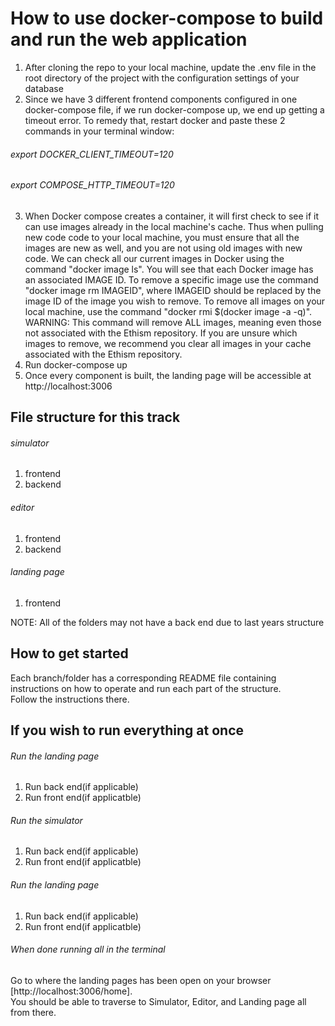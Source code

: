 # How to use docker-compose to build and run the web application

1. After cloning the repo to your local machine, update the .env file in the root directory of the project with the
configuration settings of your database
2. Since we have 3 different frontend components configured in one docker-compose file, if we run docker-compose up, we
end up getting a timeout error. To remedy that, restart docker and paste these 2 commands in your terminal window:
###### export DOCKER_CLIENT_TIMEOUT=120
###### export COMPOSE_HTTP_TIMEOUT=120
3. When Docker compose creates a container, it will first check to see if it can use images already in the local machine's cache. Thus when pulling new code code to your         local machine, you must ensure that all the images are new as well, and you are not using old images with new code. We can check all our current images in Docker using the       command "docker image ls". You will see that each Docker image has an associated IMAGE ID. To remove a specific image use the command "docker image rm IMAGEID", where           IMAGEID should be replaced by the image ID of the image you wish to remove. To remove all images on your local machine, use the command "docker rmi $(docker image -a -q)".       WARNING: This command will remove ALL images, meaning even those not associated with the Ethism repository. If you are unsure which images to remove, we recommend you clear     all images in your cache associated with the Ethism repository.
4. Run docker-compose up
5. Once every component is built, the landing page will be accessible at http://localhost:3006

## File structure for this track

###### simulator
1. frontend
2. backend
###### editor
1. frontend
2. backend
###### landing page
1. frontend

NOTE: All of the folders may not have a back end due to last years structure

## How to get started
Each branch/folder has a corresponding README file containing instructions on how to
operate and run each part of the structure. <br />
Follow the instructions there.


## If you wish to run everything at once
###### Run the landing page
1. Run back end(if applicable)
2. Run front end(if applicatble)

###### Run the simulator
1. Run back end(if applicable)
2. Run front end(if applicatble)

###### Run the landing page
1. Run back end(if applicable)
2. Run front end(if applicatble)

###### When done running all in the terminal
Go to where the landing pages has been open on your browser [http://localhost:3006/home]. <br />
You should be able to traverse to Simulator, Editor, and Landing page all from there.
